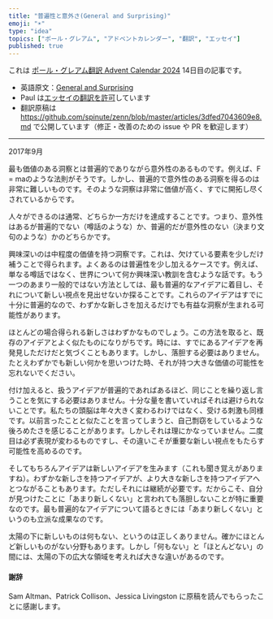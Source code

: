 ```yaml
---
title: "普遍性と意外さ(General and Surprising)"
emoji: "☀️"
type: "idea"
topics: ["ポール・グレアム", "アドベントカレンダー", "翻訳", "エッセイ"]
published: true
---
```


これは [ポール・グレアム翻訳 Advent Calendar 2024](https://adventar.org/calendars/10831) 14日目の記事です。

- 英語原文：[General and Surprising](https://paulgraham.com/sun.html)
- Paul は[エッセイの翻訳を許可](https://paulgraham.com/gfaq.html)しています
- 翻訳原稿は https://github.com/spinute/zenn/blob/master/articles/3dfed7043609e8.md で公開しています（修正・改善のための issue や PR を歓迎します）
---

2017年9月

最も価値のある洞察とは普遍的でありながら意外性のあるものです。例えば、F = maのような法則がそうです。しかし、普遍的で意外性のある洞察を得るのは非常に難しいものです。そのような洞察は非常に価値が高く、すでに開拓し尽くされているからです。

人々ができるのは通常、どちらか一方だけを達成することです。つまり、意外性はあるが普遍的でない（噂話のような）か、普遍的だが意外性のない（決まり文句のような）かのどちらかです。

興味深いのは中程度の価値を持つ洞察です。これは、欠けている要素を少しだけ補うことで得られます。よくあるのは普遍性を少し加えるケースです。例えば、単なる噂話ではなく、世界について何か興味深い教訓を含むような話です。もう一つのあまり一般的ではない方法としては、最も普遍的なアイデアに着目し、それについて新しい視点を見出せないか探ることです。これらのアイデアはすでに十分に普遍的なので、わずかな新しさを加えるだけでも有益な洞察が生まれる可能性があります。

ほとんどの場合得られる新しさはわずかなものでしょう。この方法を取ると、既存のアイデアとよく似たものになりがちです。時には、すでにあるアイデアを再発見しただけだと気づくこともあります。しかし、落胆する必要はありません。たとえわずかでも新しい何かを思いつけた時、それが持つ大きな価値の可能性を忘れないでください。

付け加えると、扱うアイデアが普遍的であればあるほど、同じことを繰り返し言うことを気にする必要はありません。十分な量を書いていればそれは避けられないことです。私たちの頭脳は年々大きく変わるわけではなく、受ける刺激も同様です。以前言ったことと似たことを言ってしまうと、自己剽窃をしているような後ろめたさを感じることがあります。しかしそれは理にかなっていません。二度目は必ず表現が変わるものですし、その違いこそが重要な新しい視点をもたらす可能性を高めるのです。

そしてもちろんアイデアは新しいアイデアを生みます（これも聞き覚えがありますね）。わずかな新しさを持つアイデアが、より大きな新しさを持つアイデアへとつながることもあります。ただしそれには継続が必要です。だからこそ、自分が見つけたことに「あまり新しくない」と言われても落胆しないことが特に重要なのです。最も普遍的なアイデアについて語るときには「あまり新しくない」というのも立派な成果なのです。

太陽の下に新しいものは何もない、というのは正しくありません。確かにほとんど新しいものがない分野もあります。しかし「何もない」と「ほとんどない」の間には、太陽の下の広大な領域を考えれば大きな違いがあるのです。

#### 謝辞

Sam Altman、Patrick Collison、Jessica Livingston に原稿を読んでもらったことに感謝します。